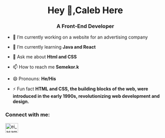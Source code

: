 <h1 align="center">Hey 👋,Caleb Here </h1>
<h3 align="center">A Front-End Developer</h3>

- 🔭 I’m currently working on a website for an advertising company
  
- 🌱 I’m currently learning **Java and  React**

- 💬 Ask me about **Html and CSS**

- 📫 How to reach me **Semekor.k**

- 😄 Pronouns: **He/His**

- ⚡️ Fun fact **HTML and CSS, the building blocks of the web, were introduced in the early 1990s, revolutionizing web development and design.**

<h3 align="left">Connect with me:</h3>
<p align="left">
<a href="https://www.linkedin.com/in/caleb-dussey-15668b195/" target="blank"><img align="center" src="https://raw.githubusercontent.com/rahuldkjain/github-profile-readme-generator/master/src/images/icons/Social/linkedin.svg" alt="ei_asamoah" height="30" width="40" /></a>
</p>
